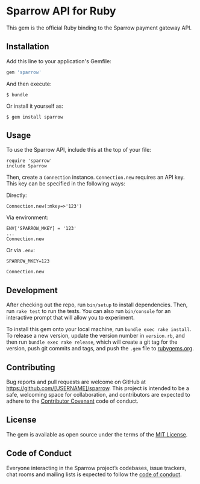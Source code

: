# Sparrow API for Ruby

This gem is the official Ruby binding to the Sparrow payment gateway API.

## Installation

Add this line to your application's Gemfile:

```ruby
gem 'sparrow'
```

And then execute:

    $ bundle

Or install it yourself as:

    $ gem install sparrow

## Usage

To use the Sparrow API, include this at the top of your file:

```
require 'sparrow'
include Sparrow
```

Then, create a `Connection` instance. `Connection.new` requires an API key. This key can be specified in the following ways:

Directly:

```
Connection.new(:mkey=>'123')
```

Via environment:

```
ENV['SPARROW_MKEY] = '123'
...
Connection.new
```

Or via `.env`:

```
SPARROW_MKEY=123
```

```
Connection.new
```

## Development

After checking out the repo, run `bin/setup` to install dependencies. Then, run `rake test` to run the tests. You can also run `bin/console` for an interactive prompt that will allow you to experiment.

To install this gem onto your local machine, run `bundle exec rake install`. To release a new version, update the version number in `version.rb`, and then run `bundle exec rake release`, which will create a git tag for the version, push git commits and tags, and push the `.gem` file to [rubygems.org](https://rubygems.org).

## Contributing

Bug reports and pull requests are welcome on GitHub at https://github.com/[USERNAME]/sparrow. This project is intended to be a safe, welcoming space for collaboration, and contributors are expected to adhere to the [Contributor Covenant](http://contributor-covenant.org) code of conduct.

## License

The gem is available as open source under the terms of the [MIT License](http://opensource.org/licenses/MIT).

## Code of Conduct

Everyone interacting in the Sparrow project’s codebases, issue trackers, chat rooms and mailing lists is expected to follow the [code of conduct](https://github.com/[USERNAME]/sparrow/blob/master/CODE_OF_CONDUCT.md).
